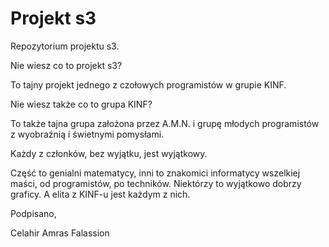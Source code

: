 Projekt s3
==========

Repozytorium projektu s3.

Nie wiesz co to projekt s3? 

To tajny projekt jednego z czołowych programistów w grupie KINF.

Nie wiesz także co to grupa KINF?

To także tajna grupa założona przez A.M.N. i grupę młodych programistów z wyobraźnią i świetnymi pomysłami. 

Każdy z członków, bez wyjątku, jest wyjątkowy.

Część to genialni matematycy, inni to znakomici informatycy wszelkiej maści, od programistów, po techników.
Niektórzy to wyjątkowo dobrzy graficy. A elita z KINF-u jest każdym z nich.

Podpisano,

Celahir Amras Falassion
